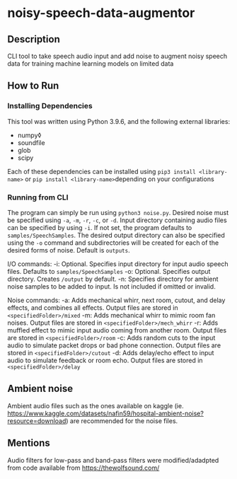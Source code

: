 # noisy-speech-data-augmentor

## Description

CLI tool to take speech audio input and add noise to augment noisy speech data for training machine learning models on limited data

## How to Run

### Installing Dependencies

This tool was written using Python 3.9.6, and the following external libraries:
- numpy◊
- soundfile
- glob
- scipy

Each of these dependencies can be installed using `pip3 install <library-name>` or `pip install <library-name>`depending on your configurations

### Running from CLI

The program can simply be run using `python3 noise.py`. Desired noise must be specified using `-a`, `-m`, `-r`, `-c`, or `-d`. Input directory containing audio files can be specified by using `-i`. If not set, the program defaults to `samples/SpeechSamples`. The desired output directory can also be specified using the `-o` command and subdirectories will be created for each of the desired forms of noise. Default is `outputs`.

I/O commands:
-i: Optional. Specifies input directory for input audio speech files. Defaults to `samples/SpeechSamples`
-o: Optional. Specifies output directory. Creates `/output` by default.
-n: Specifies directory for ambient noise samples to be added to input. Is not included if omitted or invalid.

Noise commands:
-a: Adds mechanical whirr, next room, cutout, and delay effects, and combines all effects. Output files are stored in `<specifiedFolder>/mixed`
-m: Adds mechanical whirr to mimic room fan noises. Output files are stored in `<specifiedFolder>/mech_whirr`
-r: Adds muffled effect to mimic input audio coming from another room. Output files are stored in `<specifiedFolder>/room`
-c: Adds random cuts to the input audio to simulate packet drops or bad phone connection. Output files are stored in `<specifiedFolder>/cutout`
-d: Adds delay/echo effect to input audio to simulate feedback or room echo. Output files are stored in `<specifiedFolder>/delay`


## Ambient noise
Ambient audio files such as the ones available on kaggle (ie. https://www.kaggle.com/datasets/nafin59/hospital-ambient-noise?resource=download) are recommended for the noise files.

## Mentions
Audio filters for low-pass and band-pass filters were modified/adadpted from code available from https://thewolfsound.com/